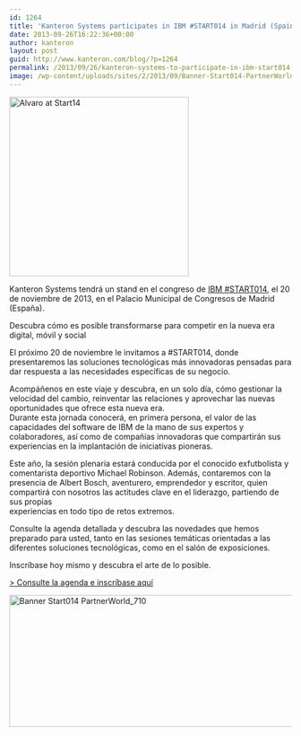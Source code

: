 ```yaml
---
id: 1264
title: 'Kanteron Systems participates in IBM #START014 in Madrid (Spain)'
date: 2013-09-26T16:22:36+00:00
author: kanteron
layout: post
guid: http://www.kanteron.com/blog/?p=1264
permalink: /2013/09/26/kanteron-systems-to-participate-in-ibm-start014-in-madrid-spain/
image: /wp-content/uploads/sites/2/2013/09/Banner-Start014-PartnerWorld_710-672x283.gif
---
```

<img class="aligncenter" alt="Alvaro at Start14" src="http://farm8.staticflickr.com/7376/10962678603_6a7db5fecd_n.jpg" width="320" height="320" /></p> 

Kanteron Systems tendrá un stand en el congreso de <a title="http://www-01.ibm.com/software/es/congreso2013/index.html?cmp=ES3BA&ct=ES3BA02E&cr=kanteron&S_TACT=kanteron " href="http://www-01.ibm.com/software/es/congreso2013/index.html?cmp=ES3BA&ct=ES3BA02E&cr=kanteron&S_TACT=kanteron" target="_blank">IBM #START014</a>, el 20 de noviembre de 2013, en el Palacio Municipal de Congresos de Madrid (España).

Descubra cómo es posible transformarse para competir en la nueva era digital, móvil y social

El próximo 20 de noviembre le invitamos a #START014, donde presentaremos las soluciones tecnológicas más innovadoras pensadas para dar respuesta a las necesidades específicas de su negocio.

Acompáñenos en este viaje y descubra, en un solo día, cómo gestionar la velocidad del cambio, reinventar las relaciones y aprovechar las nuevas oportunidades que ofrece esta nueva era.   
Durante esta jornada conocerá, en primera persona, el valor de las capacidades del software de IBM de la mano de sus expertos y colaboradores, así como de compañías innovadoras que compartirán sus experiencias en la implantación de iniciativas pioneras.

Este año, la sesión plenaria estará conducida por el conocido exfutbolista y comentarista deportivo Michael Robinson. Además, contaremos con la presencia de Albert Bosch, aventurero, emprendedor y escritor, quien compartirá con nosotros las actitudes clave en el liderazgo, partiendo de sus propias   
experiencias en todo tipo de retos extremos.

Consulte la agenda detallada y descubra las novedades que hemos preparado para usted, tanto en las sesiones temáticas orientadas a las diferentes soluciones tecnológicas, como en el salón de exposiciones.   

Inscríbase hoy mismo y descubra el arte de lo posible.

<a title="http://www-01.ibm.com/software/es/congreso2013/index.html?cmp=ES3BA&ct=ES3BA02E&cr=kanteron&S_TACT=kanteron " href="http://www-01.ibm.com/software/es/congreso2013/index.html?cmp=ES3BA&ct=ES3BA02E&cr=kanteron&S_TACT=kanteron" target="_blank">> Consulte la agenda e inscríbase aquí </a>

<img class="aligncenter size-medium wp-image-1298" alt="Banner Start014 PartnerWorld_710" src="http://blog.kanteron.com/es/wp-content/uploads/sites/2/2013/09/Banner-Start014-PartnerWorld_7101-590x235.gif" width="590" height="235" />